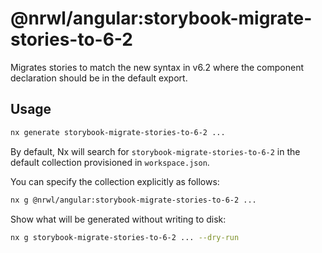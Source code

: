 # @nrwl/angular:storybook-migrate-stories-to-6-2

Migrates stories to match the new syntax in v6.2 where the component declaration should be in the default export.

## Usage

```bash
nx generate storybook-migrate-stories-to-6-2 ...
```

By default, Nx will search for `storybook-migrate-stories-to-6-2` in the default collection provisioned in `workspace.json`.

You can specify the collection explicitly as follows:

```bash
nx g @nrwl/angular:storybook-migrate-stories-to-6-2 ...
```

Show what will be generated without writing to disk:

```bash
nx g storybook-migrate-stories-to-6-2 ... --dry-run
```
